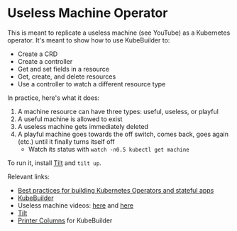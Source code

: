 # Useless Machine Operator

This is meant to replicate a useless machine (see YouTube) as a Kubernetes
operator. It's meant to show how to use KubeBuilder to:

- Create a CRD
- Create a controller
- Get and set fields in a resource
- Get, create, and delete resources
- Use a controller to watch a different resource type

In practice, here's what it does:

1. A machine resource can have three types: useful, useless, or playful
2. A useful machine is allowed to exist
3. A useless machine gets immediately deleted
4. A playful machine goes towards the off switch, comes back, goes
   again (etc.) until it finally turns itself off
    - Watch its status with `watch -n0.5 kubectl get machine`

To run it, install [Tilt](https://tilt.dev/) and `tilt up`.

Relevant links:

- [Best practices for building Kubernetes Operators and stateful
  apps](https://cloud.google.com/blog/products/containers-kubernetes/best-practices-for-building-kubernetes-operators-and-stateful-apps)
- [KubeBuilder](https://github.com/kubernetes-sigs/kubebuilder)
- Useless machine videos: [here](https://www.youtube.com/watch?v=aqAUmgE3WyM)
  and [here](https://www.youtube.com/watch?v=kproPsch7i0)
- [Tilt](https://tilt.dev/)
- [Printer Columns](https://book.kubebuilder.io/reference/generating-crd.html) for KubeBuilder
